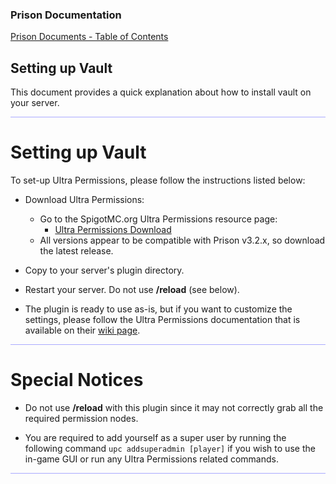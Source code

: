 ### Prison Documentation 
[Prison Documents - Table of Contents](prison_docs_000_toc.md)

## Setting up Vault

This document provides a quick explanation about how to install vault on your server.

<hr style="height:1px; border:none; color:#aaf; background-color:#aaf;">

# Setting up Vault

To set-up Ultra Permissions, please follow the instructions listed below:

* Download Ultra Permissions:
    - Go to the SpigotMC.org Ultra Permissions resource page:
        - [Ultra Permissions Download](https://www.spigotmc.org/resources/ultra-permissions.42678/)
    - All versions appear to be compatible with Prison v3.2.x, so download the latest release.


* Copy to your server's plugin directory.


* Restart your server. Do not use **/reload** (see below).


* The plugin is ready to use as-is, but if you want to customize the settings, please follow the Ultra Permissions documentation that is available on their [wiki page](https://ultrapermissions.com/wiki/).


<hr style="height:1px; border:none; color:#aaf; background-color:#aaf;">



# Special Notices

* Do not use **/reload** with this plugin since it may not correctly grab all the required permission nodes.


* You are required to add yourself as a super user by running the following command `upc addsuperadmin [player]` if you wish to use the in-game GUI or run any Ultra Permissions related commands.


<hr style="height:1px; border:none; color:#aaf; background-color:#aaf;">




<!--stackedit_data:
eyJoaXN0b3J5IjpbLTE1NjU1MzgyMzVdfQ==
-->